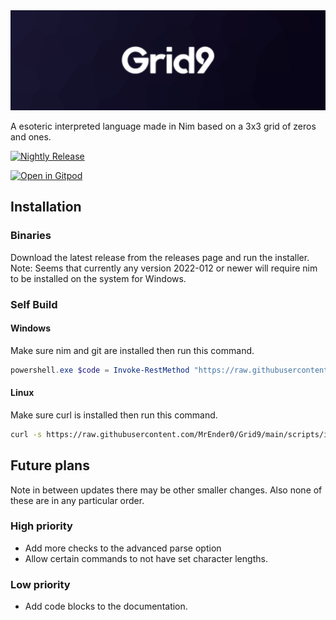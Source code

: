 <img src=".github/assets/banner.png">

A esoteric interpreted language made in Nim based on a 3x3 grid of zeros and ones.

[![Nightly Release](https://github.com/MrEnder0/Grid9/actions/workflows/nightly.yml/badge.svg)](https://github.com/MrEnder0/Grid9/actions/workflows/nightly.yml)

[![Open in Gitpod](https://gitpod.io/button/open-in-gitpod.svg)](https://gitpod.io/#https://github.com/MrEnder0/Grid9)

## Installation

### Binaries

Download the latest release from the releases page and run the installer.
Note: Seems that currently any version 2022-012 or newer will require nim to be installed on the system for Windows.

### Self Build

#### Windows

Make sure nim and git are installed then run this command.

```powershell
powershell.exe $code = Invoke-RestMethod "https://raw.githubusercontent.com/MrEnder0/Grid9/main/scripts/install_windows.cmd"; foreach($a in $code) {iex $a;}
```

#### Linux

Make sure curl is installed then run this command.

```bash
curl -s https://raw.githubusercontent.com/MrEnder0/Grid9/main/scripts/install_linux.sh | bash
```

## Future plans

Note in between updates there may be other smaller changes. Also none of these are in any particular order.

### High priority

- Add more checks to the advanced parse option
- Allow certain commands to not have set character lengths.

### Low priority

- Add code blocks to the documentation.
